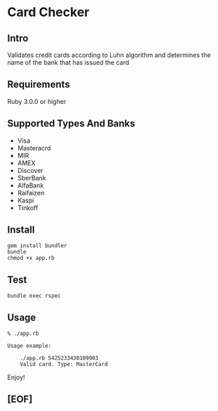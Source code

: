 # Card Checker
## Intro

Validates credit cards according to Luhn algorithm and determines the name of the bank that has issued the card

## Requirements

Ruby 3.0.0 or higher

## Supported Types And Banks

* Visa
* Masteracrd
* MIR
* AMEX
* Discover
* SberBank
* AlfaBank
* Raifaizen 
* Kaspi
* Tinkoff

## Install

```
gem install bundler
bundle
chmod +x app.rb
```

## Test

```
bundle exec rspec
```

## Usage

```
% ./app.rb

Usage example:

	./app.rb 5425233430109903
	Valid card. Type: MasterCard

```

Enjoy!

## [EOF]
